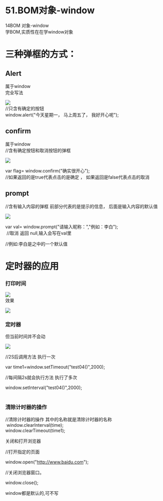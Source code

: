 # 51.BOM对象-window

14BOM 对象-window<br />学BOM,实质性在在学window对象

<a name="4976054b"></a>
# 三种弹框的方式：
<a name="Alert"></a>
## Alert
属于window<br />完全写法

![](https://cdn.nlark.com/yuque/0/2019/png/349894/1562156083669-2a01ff2c-4f8f-468d-8268-c0b90f0ff036.png#align=left&display=inline&height=46&originHeight=46&originWidth=325&status=done&width=325)<br />//只含有确定的按钮<br />window.alert("今天星期一， 马上周五了， 我好开心呢"); 
<a name="confirm"></a>
## confirm
属于window<br />//含有确定按钮和取消按钮的弹框

![](https://cdn.nlark.com/yuque/0/2019/png/349894/1562156083725-8df614e1-d1bd-4fb6-8796-e00849a8911a.png#align=left&display=inline&height=121&originHeight=121&originWidth=475&status=done&width=475)

var	flag= window.confirm("确实很开心");<br />//如果返回的是true代表点击的是确定 ， 如果返回是false代表点击的取消
<a name="prompt"></a>
## prompt
//含有输入内容的弹框 前部分代表的是提示的信息， 后面是输入内容的默认值


![](https://cdn.nlark.com/yuque/0/2019/png/349894/1562156083814-d25ccc34-bdc5-4082-adaa-8003345d14a8.png#align=left&display=inline&height=167&originHeight=167&originWidth=468&status=done&width=468)

var val= window.prompt("请输入昵称：","例如：李白");<br /> //取消 返回 null,输入会写在val里

//例如:李白是之中的一个默认值



<a name="ff3320bb"></a>
# 定时器的应用
<a name="26068dad"></a>
### 打印时间

![](https://cdn.nlark.com/yuque/0/2019/png/349894/1562156083901-abdb1c4c-51ec-42b9-a0c6-6f29de17b7bc.png#align=left&display=inline&height=642&originHeight=642&originWidth=894&status=done&width=894)<br />效果


![](https://cdn.nlark.com/yuque/0/2019/png/349894/1562156083986-0fd522bc-6d9d-40a0-b186-fef51c3591fb.png#align=left&display=inline&height=40&originHeight=40&originWidth=379&status=done&width=379)
<a name="fec3d6e4"></a>
### 定时器
但当前时间并不会动



![](https://cdn.nlark.com/yuque/0/2019/png/349894/1562156084054-d87a19c9-3ab3-42c1-b48f-e9c4375fb5e3.png#align=left&display=inline&height=569&originHeight=569&originWidth=756&status=done&width=756)


//2S后调用方法	执行一次

var	time1=window.setTimeout("test04()",2000);

//每间隔2s就会执行方法	执行了多次

window.setInterval("test04()",2000);<br /> 


<a name="db7f1e09"></a>
### 清除计时器的操作


//清除计时器的操作 其中的名称就是清除计时器的名称<br /> window.clearInterval(time); <br />window.clearTimeout(time1);


关闭和打开浏览器


//打开指定的页面

window.open("http://www.baidu.com");

//关闭浏览器窗口。

window.close();

window都是默认的,可不写
